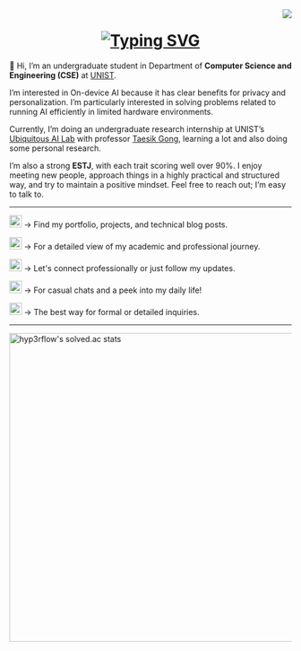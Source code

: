 <img align="right" src="https://visitor-badge.laobi.icu/badge?page_id=hoonably.hoonably">

<h1 align="center">
  <a href="https://git.io/typing-svg"><img src="https://readme-typing-svg.demolab.com?font=Fira+Code&size=30&duration=3500&pause=500&center=true&vCenter=true&width=435&lines=Hi%F0%9F%91%8B+I+am+Jeonghoon+Park;Nice+to+meet+you+%F0%9F%98%80" alt="Typing SVG" /></a>
</h1>



👋 Hi, I’m an undergraduate student in Department of **Computer Science and Engineering (CSE)** at [UNIST](https://www.unist.ac.kr/).  

I’m interested in On-device AI because it has clear benefits for privacy and personalization.
I’m particularly interested in solving problems related to running AI efficiently in limited hardware environments.  

Currently, I’m doing an undergraduate research internship at UNIST’s <a href="https://sites.google.com/view/uailab/home/">Ubiquitous AI Lab</a> with professor <a href="https://taesikgong.com/">Taesik Gong</a>, learning a lot and also doing some personal research.  

I’m also a strong **ESTJ**, with each trait scoring well over 90%. I enjoy meeting new people, approach things in a highly practical and structured way, and try to maintain a positive mindset. Feel free to reach out; I’m easy to talk to.  


---


<!-- <a href="https://github.com/hoonably"><img src="https://img.shields.io/badge/-Github-181717?style=flat&logo=GitHub&logoColor=white&" style="height: 25px; display: inline-block;"></a> -->
<a href="https://jeonghoonpark.com/"><img src="https://img.shields.io/badge/Website-143055?style=flat&logo=apachespark&logoColor=white&" style="height: 22px; display: inline-block;"></a>
→ Find my portfolio, projects, and technical blog posts.

<a href="https://drive.google.com/file/d/1I9_mLarky-ie7kCpFxayDdNngEZmmGyG/view?usp=sharing"><img src="https://img.shields.io/badge/CV-111111?style=flat&logo=readdotcv&logoColor=white&" style="height: 22px; display: inline-block;"></a>
→ For a detailed view of my academic and professional journey.

<a href="https://www.linkedin.com/in/hoonably"><img src="https://img.shields.io/badge/LinkedIn-0A66C2?style=flat&logo=lerna&logoColor=white&" style="height: 22px; display: inline-block;"></a>
→ Let's connect professionally or just follow my updates.

<a href="https://www.instagram.com/hoonably"><img src="https://img.shields.io/badge/Instagram-E4405F?style=flat&logo=instagram&logoColor=white&" style="height: 22px; display: inline-block;"></a>
→ For casual chats and a peek into my daily life!

<a href="mailto:hoonably@unist.ac.kr"><img src="https://img.shields.io/badge/Email-D14836?style=flat&logo=gmail&logoColor=white" style="height: 22px; display: inline-block;"></a>
→ The best way for formal or detailed inquiries.


---


<!--
[![Solved.ac Profile](http://mazassumnida.wtf/api/v2/generate_badge?boj=hoonably)](https://solved.ac/hoonably)
-->

<a href="https://solved.ac/hoonably" target="_blank">
  <img src="https://github-readme-solvedac.hyp3rflow.vercel.app/api/?handle=hoonably" width="550" alt="hyp3rflow's solved.ac stats">
</a>


<!--
![hyp3rflow's solved.ac stats](https://github-readme-solvedac.hyp3rflow.vercel.app/api/?handle=hoonably)

![Top Langs](https://github-readme-stats.vercel.app/api/top-langs/?username=hoonably&stats_format=bytes)
-->

<!--

<br>

## EXPERIENCE

<img src="/images/UAI_logo2.png" width="150" alt="UAI Logo"/>

**[UAI Lab](https://sites.google.com/view/uailab/home?authuser=0)** – <i>Ulsan, Republic of Korea</i>  
Undergraduate Research Intern, Republic of Korea  
Supervisor: Prof. Taesik Gong  
2025.01 – Present  
- Research on On-Device AI, Human-Centered AI, Adaptive & Personalized AI
- Presented and discussed recent papers on cutting-edge AI research
- Authored and submitted a paper to a top-tier CS conference


<br>

<img src="/images/Topmath.png" width="150" alt="Topmath Logo"/>

**Topmath** – <i>Incheon, Republic of Korea</i>  
Math Instructor  
2021.07 – 2024.07
- Served as a full-time instructor for multiple classes of students aged 14-19
- Taught 30+ students over 3 years with personalized, level-based instruction
- Planned lessons and monitored progress to support measurable academic growth

<br><br>

## EDUCATION

<img src="/images/UNIST_logo.png" width="150" alt="UNIST Logo"/>

**[UNIST](https://www.unist.ac.kr/)** – <i>Ulsan, Republic of Korea</i>  
B.S. in Computer Science and Engineering (CSE)  
2020.03 – Present  
- Academic Excellence Award - GPA 4.0+/4.3 (Fall 2024, Spring 2025)
- Clubs: EarthCops (Soccer), Unplugged (Band)

<br><br>

## PUBLICATIONS
“Topic : Efficient AI Agent”  
Mingyu Kim, Jeonghoon Park, Hojun Lee, Taesik Gong  
Under review at a top-tier conference  

<br><br>

## PROJECTS

**Pintos Project** <i style="float: right; color: #828282;">2025.03 – 2025.06</i>  
Implemented core OS components based on Stanford’s Pintos project: thread scheduling, system
calls, user programs, virtual memory, and extensible file system with indexed allocation  
Completed as a two-person team project for an operating systems course  
<a href="https://web.stanford.edu/class/cs140/projects/pintos/pintos.html">Manual</a> / <a href="https://github.com/hoonably/pintos">Github Repo</a>

<br>

**Traveling Salesman Problem (TSP) Solver** <i style="float: right; color: #828282;">2025.05 – 2025.06</i>  
Designed and implemented classical TSP algorithms (Held-Karp, MST, Greedy) and a novel
MCMF-based heuristic  
Evaluated solution quality and runtime on diverse datasets  
<a href="https://hoonably.github.io/traveling-salesman">PDF</a> / <a href="https://github.com/hoonably/traveling-salesman">Github Repo</a>

<br>

**Sorting Algorithm Analysis** <i style="float: right; color: #828282;">2025.04 – 2025.04</i>  
Implemented and benchmarked 12 sorting algorithms under various input conditions  
Analyzed performance, stability, and memory usage  
<a href="https://hoonably.github.io/sorting-project/">PDF</a> / <a href="https://github.com/hoonably/Sorting-Project">Github Repo</a>

<br>

**TinyLLM - UAI Lab**  <i style="float: right; color: #828282;">2025.01 – 2025.02</i>  
Explored LLM architectures optimized for resource-constrained environments  
Analyzed accuracy and inference time on evaluation sets  
<a href="https://foil-plant-837.notion.site/tinyllm">Notion</a> / <a href="https://github.com/hoonably/TinyLLM">Github Repo</a>  

<br><br>

## TEACHING
**Teaching Assistant (TA)**  
- Project-Based Learning (PBL), Gyeongnam AI Novatus Academia (6th), 2025.06 - 2025.09
- AI Theory Education, Ulsan AI Novatus Academia (8th), 2025.07
- Theory Education, LG Electronics Living DX Course, 2025.07
- AI Theory Education, Gyeongnam AI Novatus Academia (6th), 2025.05
- Project-Based Learning (PBL), LG Electronics Living DX Course, 2025.02 - 2025.03
- AI Theory Education, LG Electronics Living DX Course, 2025.01

<br><br>

## PROBLEM SOLVING
**Baekjoon Online Judge**  
Best Ranking: #576 (Top 0.38%)  
Longest Streak: 366 Days (2023.12 - 2024.12)  
Total Solved: 1000+ Problems  
Primary Language: C++  
<a href="https://solved.ac/hoonably" target="_blank">solved.ac profile</a> /
<a href="https://github.com/hoonably/PS" target="_blank">PS codes repo</a> /
<a href="https://github.com/hoonably/algorithm" target="_blank">Algorithm repo</a>

<a href="https://solved.ac/hoonably" style="margin-right: 10px;" target="_blank">
  <img src="http://mazassumnida.wtf/api/v2/generate_badge?boj=hoonably" alt="Solved.ac 프로필" style="display: inline-block;">
</a>
<a href="https://solved.ac/hoonably" target="_blank">
  <img src="http://mazandi.herokuapp.com/api?handle=hoonably&theme=dark" alt="mazandi profile" style="display: inline-block;">
</a> 

<br>

**Contest**  
<a href="https://icpckorea.org/2024-seoul/preliminary">ICPC 2024 Seoul Preliminary Contest</a> - 201st  
<a href="https://github.com/user-attachments/assets/97edb7e4-69f2-4c7d-bcd8-40ac526ae9a1">UDPC 2025 Senior Division</a> - 11th  

<br><br> -->
